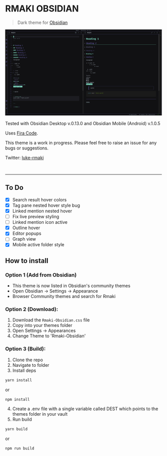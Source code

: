 # RMAKI OBSIDIAN

> Dark theme for [Obsidian](https://obsidian.md/)

![Screenshot of the theme]('./../screenshot.png)

Tested with Obsidian Desktop v.0.13.0 and Obsidian Mobile (Android) v.1.0.5

Uses [Fira Code](https://fonts.google.com/specimen/Fira+Code).

This theme is a work in progress. Please feel free to raise an issue for any bugs or suggestions.

Twitter: [luke-rmaki](https://twitter.com/luke_rmaki)

<br />

---

## To Do

- [x] Search result hover colors
- [x] Tag pane nested hover style bug
- [x] Linked mention nested hover
- [ ] Fix live preview styling
- [ ] Linked mention icon active
- [x] Outline hover
- [x] Editor popups
- [ ] Graph view
- [x] Mobile active folder style

## How to install
### Option 1 (Add from Obsidian)
- This theme is now listed in Obsidian's community themes
- Open Obsidian -> Settings -> Appearance 
- Browser Community themes and search for Rmaki


### Option 2 (Download):

1. Download the `Rmaki-Obsidian.css` file
2. Copy into your themes folder
3. Open Settings -> Appearances
4. Change Theme to 'Rmaki-Obsidian'

### Option 3 (Build):

1. Clone the repo
2. Navigate to folder
3. Install deps

```bash
yarn install
```

or

```bash
npm install
```

4. Create a .env file with a single variable called DEST which points to the themes folder in your vault
5. Run build

```bash
yarn build
```

or

```bash
npm run build
```
